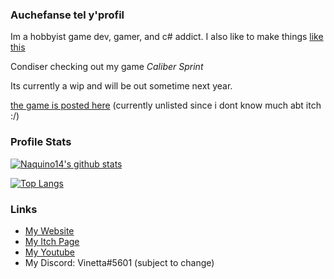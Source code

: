 ### Auchefanse tel y'profil

Im a hobbyist game dev, gamer, and c# addict.
I also like to make things [like this](https://www.google.com/amp/s/amp.reddit.com/r/hoggit/comments/fvr1jl/i_see_alls_yalls_nice_pcs_and_hotas_setups_and/)

Condiser checking out my game *Caliber Sprint*

Its currently a wip and will be out sometime next year.

[the game is posted here](https://naquino14.itch.io/caliber-sprint)
(currently unlisted since i dont know much abt itch :/)

### Profile Stats
[![Naquino14's github stats](https://github-readme-stats.vercel.app/api?username=naquino14&show_icons=true&theme=onedark)](https://github.com/anuraghazra/github-readme-stats)

[![Top Langs](https://github-readme-stats.vercel.app/api/top-langs/?username=naquino14&theme=onedark)](https://github.com/anuraghazra/github-readme-stats)

### Links

* [My Website](http://naquino14.c1.biz)
* [My Itch Page](https://naquino14.itch.io)
* [My Youtube](https://m.youtube.com/channel/UCXxIB63hD8_aQd82uNT8Iug)
* My Discord: Vinetta#5601 (subject to change)
